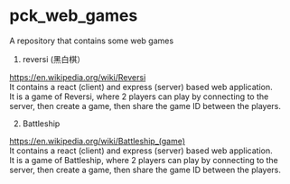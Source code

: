 # pck_web_games
A repository that contains some web games

1. reversi (黑白棋）

https://en.wikipedia.org/wiki/Reversi<br/>
It contains a react (client) and express (server) based web application.<br/>
It is a game of Reversi, where 2 players can play by connecting to the server, then create a game, then share the game ID between the players.

2. Battleship

https://en.wikipedia.org/wiki/Battleship_(game)<br/>
It contains a react (client) and express (server) based web application.<br/>
It is a game of Battleship, where 2 players can play by connecting to the server, then create a game, then share the game ID between the players.

